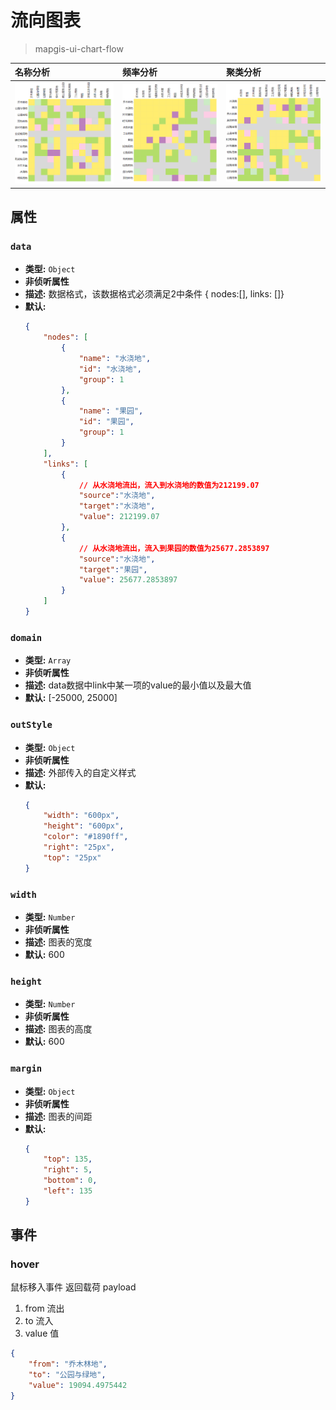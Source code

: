 # 流向图表

> mapgis-ui-chart-flow

| 名称分析            | 频率分析             | 聚类分析               |
| :------------------ | :------------------- | :--------------------- |
| ![名称](./name.png) | ![频率](./count.png) | ![聚类](./cluster.png) |

## 属性
### `data`
- **类型:** `Object`
- **非侦听属性**
- **描述:** 数据格式，该数据格式必须满足2中条件 { nodes:[], links: []}
- **默认:** 
    ``` json
    {
        "nodes": [
            {
                "name": "水浇地",
                "id": "水浇地",
                "group": 1
            },
            {
                "name": "果园",
                "id": "果园",
                "group": 1
            }
        ],
        "links": [
            {  
                // 从水浇地流出，流入到水浇地的数值为212199.07
                "source":"水浇地",   
                "target":"水浇地",
                "value": 212199.07
            },
            {
                // 从水浇地流出，流入到果园的数值为25677.2853897   
                "source":"水浇地",
                "target":"果园",
                "value": 25677.2853897
            }
        ]
    }
    ```

### `domain`
- **类型:** `Array`
- **非侦听属性**
- **描述:** data数据中link中某一项的value的最小值以及最大值
- **默认:** [-25000, 25000]

### `outStyle`
- **类型:** `Object`
- **非侦听属性**
- **描述:** 外部传入的自定义样式
- **默认:** 
    ``` json
    {
        "width": "600px",
        "height": "600px",
        "color": "#1890ff",
        "right": "25px",
        "top": "25px"
    }
    ```

### `width`
- **类型:** `Number`
- **非侦听属性**
- **描述:** 图表的宽度
- **默认:** 600

### `height`
- **类型:** `Number`
- **非侦听属性**
- **描述:** 图表的高度
- **默认:** 600

### `margin`
- **类型:** `Object`
- **非侦听属性**
- **描述:** 图表的间距
- **默认:** 
    ``` json
    {
        "top": 135, 
        "right": 5, 
        "bottom": 0, 
        "left": 135
    }
    ```


## 事件

### hover  
鼠标移入事件
返回载荷 payload 
1. from 流出
2. to 流入
3. value 值

``` json
{
    "from": "乔木林地",
    "to": "公园与绿地",
    "value": 19094.4975442
}
```
